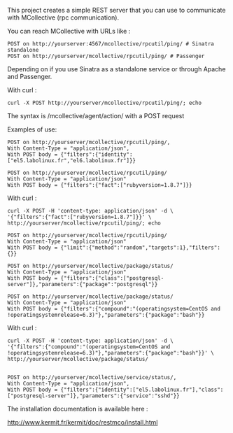 This project creates a simple REST server that you can use to communicate with
MCollective (rpc communication).

You can reach MCollective with URLs like :

```
POST on http://yourserver:4567/mcollective/rpcutil/ping/ # Sinatra standalone
POST on http://yourserver/mcollective/rpcutil/ping/ # Passenger
```

Depending on if you use Sinatra as a standalone service or through Apache and
Passenger.

With curl :

    curl -X POST http://yourserver/mcollective/rpcutil/ping/; echo

The syntax is /mcollective/agent/action/ with a POST request

Examples of use:

    POST on http://yourserver/mcollective/rpcutil/ping/, 
    With Content-Type = "application/json", 
    With POST body = {"filters":{"identity":["el5.labolinux.fr","el6.labolinux.fr"]}}

    POST on http://yourserver/mcollective/rpcutil/ping/
    With Content-Type = "application/json"
    With POST body = {"filters":{"fact":["rubyversion=1.8.7"]}}

With curl :

    curl -X POST -H 'content-type: application/json' -d \
    '{"filters":{"fact":["rubyversion=1.8.7"]}}' \
    http://yourserver/mcollective/rpcutil/ping/; echo

    POST on http://yourserver/mcollective/rpcutil/ping/
    With Content-Type = "application/json"
    With POST body = {"limit":{"method":"random","targets":1},"filters":{}}

    POST on http://yourserver/mcollective/package/status/
    With Content-Type = "application/json"
    With POST body = {"filters":{"class":["postgresql-server"]},"parameters":{"package":"postgresql"}}

    POST on http://yourserver/mcollective/package/status/
    With Content-Type = "application/json"
    With POST body = {"filters":{"compound":"(operatingsystem=CentOS and !operatingsystemrelease=6.3)"},"parameters":{"package":"bash"}}

With curl :

    curl -X POST -H 'content-type: application/json' -d \
    '{"filters":{"compound":"(operatingsystem=CentOS and !operatingsystemrelease=6.3)"},"parameters":{"package":"bash"}}' \
    http://yourserver/mcollective/package/status/


    POST on http://yourserver/mcollective/service/status/, 
    With Content-Type = "application/json", 
    With POST body = {"filters":{"identity":["el5.labolinux.fr"],"class":["postgresql-server"]},"parameters":{"service":"sshd"}}

The installation documentation is available here :

http://www.kermit.fr/kermit/doc/restmco/install.html
